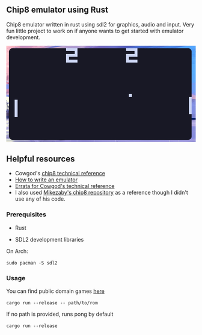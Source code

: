 ## Chip8 emulator using Rust

Chip8 emulator written in rust using sdl2 for graphics, audio and input.
Very fun little project to work on if anyone wants to get started with emulator development.

![Screenshot](assets/cpong.png)

## Helpful resources

- Cowgod's [chip8 technical reference](http://devernay.free.fr/hacks/chip8/C8TECH10.HTM)
- [How to write an emulator](http://www.multigesture.net/articles/how-to-write-an-emulator-chip-8-interpreter/)
- [Errata for Cowgod's technical reference](https://github.com/gulrak/cadmium/wiki/CTR-Errata)
- I also used [Mikezaby's chip8 repository](https://github.com/mikezaby/chip-8.rs) as a reference though I didn't use any of his code.

### Prerequisites

- Rust

- SDL2 development libraries

On Arch:
```
sudo pacman -S sdl2
```

### Usage

You can find public domain games [here](https://www.zophar.net/pdroms/chip8/chip-8-games-pack.html)

```
cargo run --release -- path/to/rom
```

If no path is provided, runs pong by default

```
cargo run --release
```

